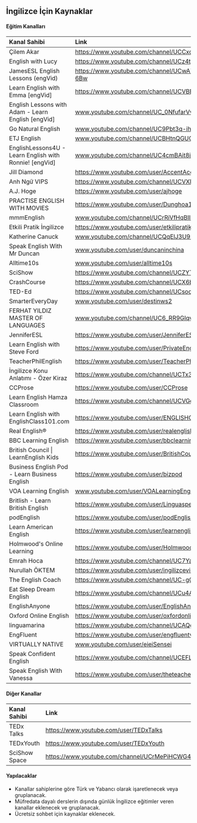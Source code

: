 ## İngilizce İçin Kaynaklar

#### Eğitim  Kanalları

| Kanal Sahibi | Link |
| :--- | :--- |
| Çilem Akar | https://www.youtube.com/channel/UCCxc5b4lQU_hwrZVyZr92Ew |
| English with Lucy | https://www.youtube.com/channel/UCz4tgANd4yy8Oe0iXCdSWfA |
| JamesESL English Lessons (engVid) | https://www.youtube.com/channel/UCwA7Aepp7nRUJNa8roQ-6Bw |
| Learn English with Emma [engVid] | https://www.youtube.com/channel/UCVBErcpqaokOf4fI5j73K_w |
| English Lessons with Adam - Learn English [engVid] | www.youtube.com/channel/UC_0NfufarVw04vDfWFm8z_Q |
| Go Natural English | www.youtube.com/channel/UC9Pbt3q-ihROg1lmmmQdU2w |
| ETJ English | www.youtube.com/channel/UCBHtnQGUChkwG1eyWL5EA9g |
| EnglishLessons4U - Learn English with Ronnie! [engVid] | www.youtube.com/channel/UC4cmBAit8i_NJZE8qK8sfpA |
| Jill Diamond | https://www.youtube.com/user/AccentAceConfidence |
| Anh Ngữ VIPS | https://www.youtube.com/channel/UCVXM96yuiXY3ZT73Dy8HgCA |
| A.J. Hoge | https://www.youtube.com/user/ajhoge |
| PRACTISE ENGLISH WITH MOVIES | https://www.youtube.com/user/Dunghoa1602 |
| mmmEnglish | www.youtube.com/channel/UCrRiVfHqBIIvSgKmgnSY66g |
| Etkili Pratik İngilizce | https://www.youtube.com/user/etkilipratiking |
| Katherine Canuck | www.youtube.com/channel/UCQqElJ3U9RwG46GfAjLDLeg |
| Speak English With Mr Duncan | www.youtube.com/user/duncaninchina |
| Alltime10s | www.youtube.com/user/alltime10s |
| SciShow | https://www.youtube.com/channel/UCZYTClx2T1of7BRZ86-8fow |
| CrashCourse | https://www.youtube.com/channel/UCX6b17PVsYBQ0ip5gyeme-Q |
| TED-Ed | https://www.youtube.com/channel/UCsooa4yRKGN_zEE8iknghZA |
| SmarterEveryDay | www.youtube.com/user/destinws2 |
| FERHAT YILDIZ MASTER OF LANGUAGES | www.youtube.com/channel/UC6_RR9GIqv_Q6IkwNpTFavA |
| JenniferESL | https://www.youtube.com/user/JenniferESL |
| Learn English with Steve Ford | https://www.youtube.com/user/PrivateEnglishPortal |
| TeacherPhilEnglish | https://www.youtube.com/user/TeacherPhilEnglish |
| İngilizce Konu Anlatımı - Özer Kiraz | https://www.youtube.com/channel/UCTx3YiLRMmdTutMCmlDxKAQ |
| CCProse | https://www.youtube.com/user/CCProse |
| Learn English Hamza Classroom | https://www.youtube.com/channel/UCVGqn-ARtA4ZhKIBnvP5Lfw |
| Learn English with EnglishClass101.com | https://www.youtube.com/user/ENGLISHCLASS101 |
| Real English® | https://www.youtube.com/user/realenglish1 |
| BBC Learning English | https://www.youtube.com/user/bbclearningenglish |
| British Council &#124; LearnEnglish Kids | https://www.youtube.com/user/BritishCouncilLEKids |
| Business English Pod - Learn Business English | https://www.youtube.com/user/bizpod |
| VOA Learning English | www.youtube.com/user/VOALearningEnglish |
| Britlish - Learn British English | https://www.youtube.com/user/Linguaspectrum |
| podEnglish | https://www.youtube.com/user/podEnglish |
| Learn American English | https://www.youtube.com/user/learnenglish232 |
| Holmwood's Online Learning | https://www.youtube.com/user/HolmwoodsELT |
| Emrah Hoca | https://www.youtube.com/channel/UC7YaqFfMax7QTyWRcDstMvw |
| Nurullah ÖKTEM | https://www.youtube.com/user/ingilizcevideo |
| The English Coach | https://www.youtube.com/channel/UC-g0gSStENkYPXFRsKrlvyA |
| Eat Sleep Dream English | https://www.youtube.com/channel/UCu4AP8qmYnXNUipUeyPQKig |
| EnglishAnyone | https://www.youtube.com/user/EnglishAnyone |
| Oxford Online English | https://www.youtube.com/user/oxfordonlineenglish |
| linguamarina | https://www.youtube.com/channel/UCAQg09FkoobmLquNNoO4ulg |
| EngFluent | https://www.youtube.com/user/engfluentvids |
| VIRTUALLY NATIVE | www.youtube.com/user/eieiSensei |
| Speak Confident English | https://www.youtube.com/channel/UCEFLuo9AR7268-qJj1FkmSw |
| Speak English With Vanessa | https://www.youtube.com/user/theteachervanessa |

#### Diğer Kanallar

| Kanal Sahibi | Link |
| :--- | :--- |
| TEDx Talks | https://www.youtube.com/user/TEDxTalks |
| TEDxYouth | https://www.youtube.com/user/TEDxYouth |
| SciShow Space | https://www.youtube.com/channel/UCrMePiHCWG4Vwqv3t7W9EFg |

#### Yapılacaklar
- Kanallar sahiplerine göre Türk ve Yabancı olarak işaretlenecek veya gruplanacak.
- Müfredata dayalı derslerin dışında günlük İngilizce eğitimler veren kanallar eklenecek ve gruplanacak.
- Ücretsiz sohbet için kaynaklar eklenecek.